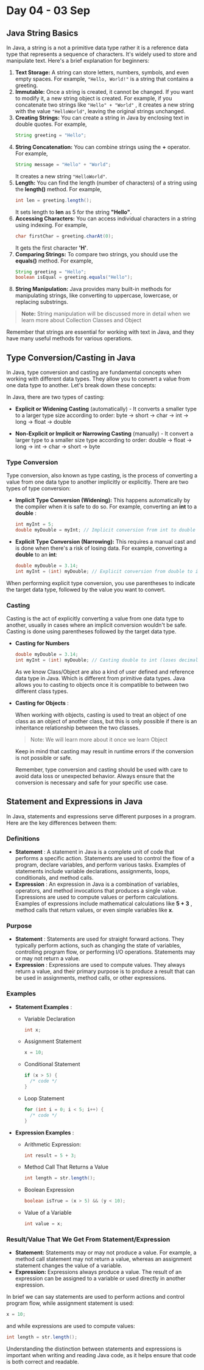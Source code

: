 # Day 04 - 03 Sep

## Java String Basics

In Java, a string is a not a primitive data type rather it is a reference data type that represents a sequence of characters. It's widely used to store and manipulate text. Here's a brief explanation for beginners:

1. **Text Storage:** A string can store letters, numbers, symbols, and even empty spaces. For example, ```"Hello, World!"``` is a string that contains a greeting.
2. **Immutable:** Once a string is created, it cannot be changed. If you want to modify it, a new string object is created. For example, if you concatenate two strings like ```"Hello" + "World"``` , it creates a new string with the value ```"HelloWorld"```, leaving the original strings unchanged.
3. **Creating Strings:**  You can create a string in Java by enclosing text in double quotes. For example, 
    ```java
    String greeting = "Hello";
    ```
4. **String Concatenation:**  You can combine strings using the **+** operator. For example,
    ```java
    String message = "Hello" + "World"; 
    ```
   It creates a new string ```"HelloWorld"```.
5. **Length:** You can find the length (number of characters) of a string using the **length()** method. For example, 
    ```java
    int len = greeting.length();
    ```
    It sets length to **len** as 5 for the string **"Hello"**.
6. **Accessing Characters:** You can access individual characters in a string using indexing. For example, 
    ```java
    char firstChar = greeting.charAt(0);
    ``` 
    It gets the first character **'H'**.
7. **Comparing Strings:** To compare two strings, you should use the **equals()** method. For example, 
    ```java
    String greeting = "Hello";
    boolean isEqual = greeting.equals("Hello");
    ```
8. **String Manipulation:** Java provides many built-in methods for manipulating strings, like converting to uppercase, lowercase, or replacing substrings.

> **Note:** String manipulation will be discussed more in detail when we learn more about Collection Classes and Object

Remember that strings are essential for working with text in Java, and they have many useful methods for various operations.

## Type Conversion/Casting in Java

In Java, type conversion and casting are fundamental concepts when working with different data types. They allow you to convert a value from one data type to another. Let's break down these concepts:

In Java, there are two types of casting:

- **Explicit or Widening Casting** (automatically) - It converts a smaller type to a larger type size according to order:
  byte -\> short -\> char -\> int -\> long -\> float -\> double

- **Non-Explicit or Implicit or Narrowing Casting** (manually) - It convert a larger type to a smaller size type according to order:
  double -\> float -\> long -\> int -\> char -\> short -\> byte

### Type Conversion

Type conversion, also known as type casting, is the process of converting a value from one data type to another implicitly or explicitly. There are two types of type conversion:

- **Implicit Type Conversion (Widening):** This happens automatically by the compiler when it is safe to do so. For example, converting an **int** to a **double** :

  ```java
  int myInt = 5;
  double myDouble = myInt; // Implicit conversion from int to double
  ```

- **Explicit Type Conversion (Narrowing):** This requires a manual cast and is done when there's a risk of losing data. For example, converting a **double** to an **int**:

  ```java
  double myDouble = 3.14;
  int myInt = (int) myDouble; // Explicit conversion from double to int
  ```

When performing explicit type conversion, you use parentheses to indicate the target data type, followed by the value you want to convert.

### Casting

Casting is the act of explicitly converting a value from one data type to another, usually in cases where an implicit conversion wouldn't be safe. Casting is done using parentheses followed by the target data type.

- **Casting for Numbers**
  ```java
  double myDouble = 3.14;
  int myInt = (int) myDouble; // Casting double to int (loses decimal part)
  ```

  As we know Class/Object are also a kind of user defined and reference data type in Java. Which is different from primitive data types. Java allows you to casting to objects once it is compatible to between two different class types.

- **Casting for Objects** :

  When working with objects, casting is used to treat an object of one class as an object of another class, but this is only possible if there is an inheritance relationship between the two classes.

  > Note: We will learn more about it once we learn Object

  Keep in mind that casting may result in runtime errors if the conversion is not possible or safe.

  Remember, type conversion and casting should be used with care to avoid data loss or unexpected behavior. Always ensure that the conversion is necessary and safe for your specific use case.

## Statement and Expressions in Java

In Java, statements and expressions serve different purposes in a program. Here are the key differences between them:

### Definitions

- **Statement** : A statement in Java is a complete unit of code that performs a specific action. Statements are used to control the flow of a program, declare variables, and perform various tasks. Examples of statements include variable declarations, assignments, loops, conditionals, and method calls.
- **Expression** : An expression in Java is a combination of variables, operators, and method invocations that produces a single value. Expressions are used to compute values or perform calculations. Examples of expressions include mathematical calculations like **5 + 3** , method calls that return values, or even simple variables like **x**.

### Purpose

- **Statement** : Statements are used for straight forward actions. They typically perform actions, such as changing the state of variables, controlling program flow, or performing I/O operations. Statements may or may not return a value.
- **Expression** : Expressions are used to compute values. They always return a value, and their primary purpose is to produce a result that can be used in assignments, method calls, or other expressions.

### Examples

- **Statement Examples** :
  - Variable Declaration 
    ```java
    int x;
    ```
  - Assignment Statement
    ```java
    x = 10;
    ```
  - Conditional Statement
    ```java
    if (x > 5) {
      /* code */ 
    }
    ```

  - Loop Statement
    ```java
    for (int i = 0; i < 5; i++) { 
      /* code */ 
    }
    ```

- **Expression Examples** :
  - Arithmetic Expression:
    ```java
    int result = 5 + 3;
    ```
  - Method Call That Returns a Value
    ```java
    int length = str.length();
    ```
  - Boolean Expression
    ```java
    boolean isTrue = (x > 5) && (y < 10);
    ```
  - Value of a Variable
    ```java
    int value = x;
    ```

### Result/Value That We Get From Statement/Expression

- **Statement:** Statements may or may not produce a value. For example, a method call statement may not return a value, whereas an assignment statement changes the value of a variable.
- **Expression:** Expressions always produce a value. The result of an expression can be assigned to a variable or used directly in another expression.

In brief we can say statements are used to perform actions and control program flow, while assignment statement is used:
```java
x = 10;
```
and while expressions are used to compute values:
```java
int length = str.length();
```

Understanding the distinction between statements and expressions is important when writing and reading Java code, as it helps ensure that code is both correct and readable.

